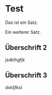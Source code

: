 # Test

Das ist ein Satz.

Ein weiterer Satz.

## Überschrift 2
jsdklhgfjk
## Überschrift 3
dxkljfksl
